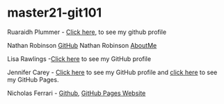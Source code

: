 # master21-git101

Ruaraidh Plummer - [Click here](https://github.com/ruarplum), to see my github profile

Nathan Robinson [GitHub](https://github.com/NathanRobinson11/)
Nathan Robinson [AboutMe](https://github.com/NathanRobinson11/)

Lisa Rawlings -[Click here](https://github.com/lisarawlings) to see my GitHub profile

Jennifer Carey - [Click here](https://github.com/jennifer-carey) to see my GitHub profile and [click here](https://jennifer-carey.github.io/) to see my GitHub Pages.

Nicholas Ferrari - [Github](https://github.com/NickFerra), [GitHub Pages Website](https://nickferra.github.io/NickWeb/)